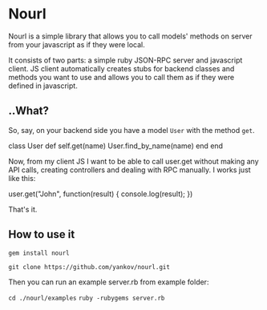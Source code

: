 Nourl
=====

Nourl is a simple library that allows you to call models' methods on server from
your javascript as if they were local. 

It consists of two parts: a simple ruby JSON-RPC server and javascript client. 
JS client automatically creates stubs for backend classes and methods you want to use and allows you to call
them as if they were defined in javascript.

..What?
-------
So, say, on your backend side you have a model `User` with the method `get`.

  class User
    def self.get(name)
      User.find_by_name(name)
    end
  end

Now, from my client JS I want to be able to call user.get without making any API calls,
creating controllers and dealing with RPC manually. I works just like this:

  user.get("John", function(result) {
    console.log(result);
  })

That's it.

How to use it
-------------

`gem install nourl`

`git clone https://github.com/yankov/nourl.git`

Then you can run an example server.rb from example folder:

`cd ./nourl/examples`
`ruby -rubygems server.rb`






